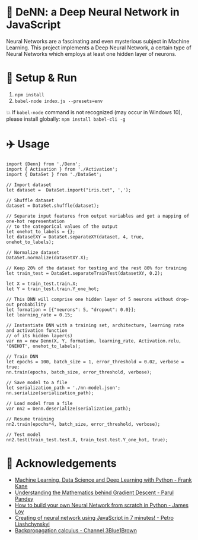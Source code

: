 # :sparkler: DeNN: a Deep Neural Network in JavaScript
Neural Networks are a fascinating and even mysterious subject in Machine Learning.
This project implements a Deep Neural Network, a certain type of Neural Networks which employs at least one hidden layer of neurons.

# :wrench: Setup & Run
1. `npm install`
2. `babel-node index.js --presets=env`

:collision: If `babel-node` command is not recognized (may occur in Windows 10), please install globally: `npm install babel-cli -g`

# :airplane: Usage


    import {Denn} from './Denn';
    import { Activation } from './Activation';
    import { DataSet } from './DataSet';

    // Import dataset
    let dataset =  DataSet.import("iris.txt", ',');

    // Shuffle dataset
    dataset = DataSet.shuffle(dataset);

    // Separate input features from output variables and get a mapping of one-hot representation
    // to the categorical values of the output
    let onehot_to_labels = {};
    let datasetXY = DataSet.separateXY(dataset, 4, true, onehot_to_labels);

    // Normalize dataset
    DataSet.normalize(datasetXY.X);

    // Keep 20% of the dataset for testing and the rest 80% for training
    let train_test = DataSet.separateTrainTest(datasetXY, 0.2);

    let X = train_test.train.X;
    let Y = train_test.train.Y_one_hot;

    // This DNN will comprise one hidden layer of 5 neurons without drop-out probability
    let formation = [{"neurons": 5, "dropout": 0.0}];
    let learning_rate = 0.15;

    // Instantiate DNN with a training set, architecture, learning rate and activation function
    // of its hidden layer(s)
    var nn = new Denn(X, Y, formation, learning_rate, Activation.relu, 'ONEHOT', onehot_to_labels);

    // Train DNN
    let epochs = 100, batch_size = 1, error_threshold = 0.02, verbose = true;
    nn.train(epochs, batch_size, error_threshold, verbose);

    // Save model to a file
    let serialization_path = './nn-model.json';
    nn.serialize(serialization_path);

    // Load model from a file
    var nn2 = Denn.deserialize(serialization_path);

    // Resume training
    nn2.train(epochs*4, batch_size, error_threshold, verbose);

    // Test model
    nn2.test(train_test.test.X, train_test.test.Y_one_hot, true);

# :crown: Acknowledgements
- [Machine Learning, Data Science and Deep Learning with Python - Frank Kane](https://www.udemy.com/course/data-science-and-machine-learning-with-python-hands-on/)
- [Understanding the Mathematics behind Gradient Descent - Parul Pandey](https://towardsdatascience.com/understanding-the-mathematics-behind-gradient-descent-dde5dc9be06e)
- [How to build your own Neural Network from scratch in Python - James Loy](https://towardsdatascience.com/how-to-build-your-own-neural-network-from-scratch-in-python-68998a08e4f6)
- [Creating of neural network using JavaScript in 7 minutes! - Petro Liashchynskyi](https://dev.to/liashchynskyi/creating-of-neural-network-using-javascript-in-7minutes-o21)
- [Backpropagation calculus - Channel 3Blue1Brown](https://www.youtube.com/watch?v=tIeHLnjs5U8&t=307s)
